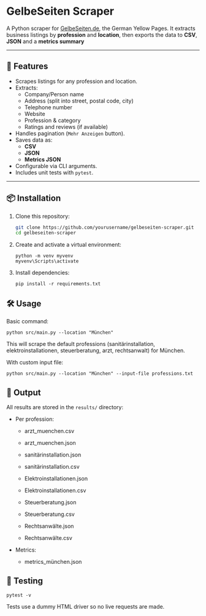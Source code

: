 # GelbeSeiten Scraper

A Python scraper for [GelbeSeiten.de](https://www.gelbeseiten.de), the German Yellow Pages.
It extracts business listings by **profession** and **location**, then exports the data to **CSV**, **JSON** and a **metrics summary**

---

## 🚀 Features

- Scrapes listings for any profession and location.
- Extracts:
  - Company/Person name
  - Address (split into street, postal code, city)
  - Telephone number
  - Website
  - Profession & category
  - Ratings and reviews (if available)
- Handles pagination (`Mehr Anzeigen` button).
- Saves data as:
  - **CSV**
  - **JSON**
  - **Metrics JSON**
- Configurable via CLI arguments.
- Includes unit tests with `pytest`.

---

## 📦 Installation

1. Clone this repository:
   ```bash
   git clone https://github.com/yourusername/gelbeseiten-scraper.git
   cd gelbeseiten-scraper
   ```

2. Create and activate a virtual environment:
    ```
    python -m venv myvenv
    myvenv\Scripts\activate
    ```

3. Install dependencies:
    ```
    pip install -r requirements.txt
    ```

## 🛠 Usage

Basic command:
```
python src/main.py --location "München"
```

This will scrape the default professions (sanitärinstallation, elektroinstallationen, steuerberatung, arzt, rechtsanwalt) for München.

With custom input file:
```
python src/main.py --location "München" --input-file professions.txt
```

## 📂 Output
All results are stored in the `results/` directory:

- Per profession:

  - arzt_muenchen.csv

  -  arzt_muenchen.json
  -  sanitärinstallation.json
  -  sanitärinstallation.csv
  -  Elektroinstallationen.json
  -  Elektroinstallationen.csv
  -  Steuerberatung.json
  -  Steuerberatung.csv
  -  Rechtsanwälte.json
  -  Rechtsanwälte.csv

- Metrics:

    - metrics_münchen.json

## 🧪 Testing
```
pytest -v
```
Tests use a dummy HTML driver so no live requests are made.

